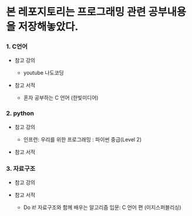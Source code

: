 # 본 레포지토리는 프로그래밍 관련 공부내용을 저장해놓았다.

### 1. C언어
  - 참고 강의
    - youtube 나도코딩

  - 참고 서적
    - 혼자 공부하는 C 언어 (한빛미디어)


### 2. python
  - 참고 강의
    - 인프런: 우리를 위한 프로그래밍 : 파이썬 중급(Level 2) 

  - 참고 서적



### 3. 자료구조
  - 참고 강의


  - 참고 서적
    - Do it! 자료구조와 함께 배우는 알고리즘 입문: C 언어 편 (이지스퍼블리싱)
